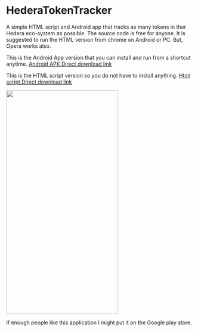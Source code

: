 # HederaTokenTracker

A simple HTML script and Android app that tracks as many tokens in ther Hedera eco-system as possible.
The source code is free for anyone.
It is suggested to run the HTML version  from chrome on Android or PC. But, Opera works also.

This is the Android App version that you can install and run from a shortcut anytime.
 <a href="https://cdn.fbsbx.com/v/t59.2708-21/347850852_2620615961412273_4374172367271335482_n.apk/Hedera-Token-Tracker_1_1.0.apk?_nc_cat=101&ccb=1-7&_nc_sid=0cab14&_nc_ohc=8QYCCUUpxCIAX9doMA2&_nc_ht=cdn.fbsbx.com&oh=03_AdRJ56Zwxh8eDRVibV2JdIjbcumFLX8i1Rar6RZU0Atz-w&oe=6466F1EB&dl=1">Android APK Direct download link</a>
 
This is the HTML script version so you do not have to install anything.
 <a href="https://cdn.fbsbx.com/v/t59.2708-21/347579321_249285947650255_4715499807861352083_n.html/Hedera-token-tracker-latest.html?_nc_cat=103&ccb=1-7&_nc_sid=0cab14&_nc_ohc=7UOZm6Kmv2AAX-qVuKS&_nc_ht=cdn.fbsbx.com&oh=03_AdSTr8Ud0cRb9O50goZL0kTCkGa0J9zmkp9Rp4NNw8sdUA&oe=646761F3&dl=1">Html script Direct download link</a>

<image src="https://scontent-ord5-1.xx.fbcdn.net/v/t1.15752-9/345836874_971020557410052_7473958585167832617_n.jpg?_nc_cat=111&ccb=1-7&_nc_sid=ae9488&_nc_ohc=X7csYwYYUN0AX96i9iz&_nc_ht=scontent-ord5-1.xx&oh=03_AdTm4HWwFd3EJ0t1BbgBslOuE-9dKuk8V9gdLh6nMJeoMQ&oe=648CFCFF" width="300" height="600" >

 If enough people like this application I might put it on the Google play store.
